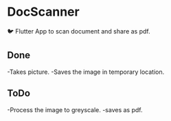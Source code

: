 # DocScanner

:bird: Flutter App to scan document and share as pdf.

## Done

-Takes picture.
-Saves the image in temporary location.

## ToDo
                                       
-Process the image to greyscale.
-saves as pdf.